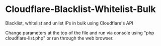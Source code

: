 # Cloudflare-Blacklist-Whitelist-Bulk
Blacklist, whitelist and unlist IPs in bulk using Cloudflare's API

Change parameters at the top of the file and run via console using "php cloudflare-list.php" or run through the web browser.
